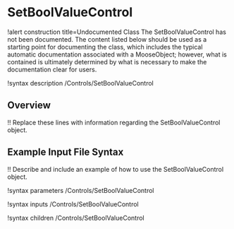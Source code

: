 # SetBoolValueControl

!alert construction title=Undocumented Class
The SetBoolValueControl has not been documented. The content listed below should be used as a starting point for
documenting the class, which includes the typical automatic documentation associated with a
MooseObject; however, what is contained is ultimately determined by what is necessary to make the
documentation clear for users.

!syntax description /Controls/SetBoolValueControl

## Overview

!! Replace these lines with information regarding the SetBoolValueControl object.

## Example Input File Syntax

!! Describe and include an example of how to use the SetBoolValueControl object.

!syntax parameters /Controls/SetBoolValueControl

!syntax inputs /Controls/SetBoolValueControl

!syntax children /Controls/SetBoolValueControl

